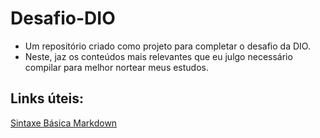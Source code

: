 # Desafio-DIO
- Um repositório criado como projeto para completar o desafio da DIO.  
- Neste, jaz os conteúdos mais relevantes que eu julgo necessário compilar para melhor nortear meus estudos.

## Links úteis:

[Sintaxe Básica Markdown](https://www.markdownguide.org/basic-syntax/)
